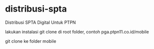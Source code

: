 # distribusi-spta
Distribusi SPTA Digital Untuk PTPN 

lakukan instalasi git clone di root folder, contoh
pga.ptpn11.co.id/mobile

git clone ke folder mobile

